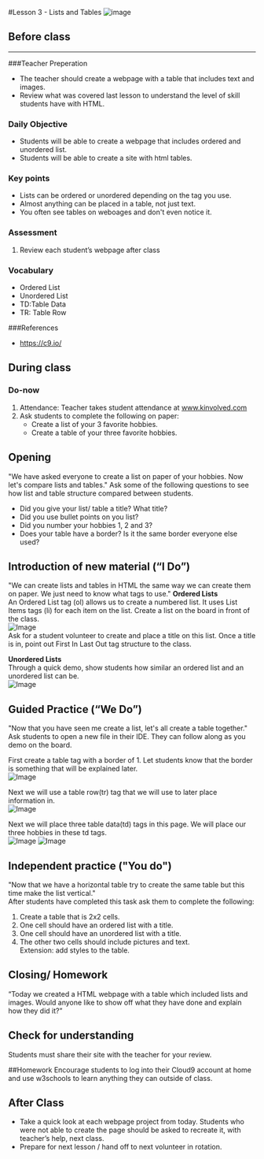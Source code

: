 #Lesson 3 - Lists and Tables 
![image](http://i.imgur.com/ly42IoI.png)

## Before class
---
###Teacher Preperation
* The teacher should create a webpage with a table that includes text and images.
* Review what was covered last lesson to understand the level of skill students have with HTML. 


### Daily Objective

* Students will be able to create a webpage that includes ordered and unordered list.
* Students will be able to create a site with html tables. 


### Key points

* Lists can be ordered or unordered depending on the tag you use.
* Almost anything can be placed in a table, not just text.
* You often see tables on weboages and don't even notice it.

### Assessment

1. Review each student’s webpage after class 

### Vocabulary

* Ordered List
* Unordered List	
* TD:Table Data
* TR: Table Row

###References
* <https://c9.io/> 


## During class

### Do-now

1. Attendance: Teacher takes student attendance at www.kinvolved.com
2. Ask students to complete the following on paper:
	* Create a list of your 3 favorite hobbies.
	* Create a table of your three favorite hobbies.


## Opening

"We have asked everyone to create a list on paper of your hobbies. Now let's compare lists and tables." Ask some of the following questions to see how list and table structure compared between students.  
* Did you give your list/ table a title? What title?  
* Did you use bullet points on you list?  
* Did you number your hobbies 1, 2 and 3?  
* Does your table have a border? Is it the same border everyone else used?

## Introduction of new material (“I Do”)

"We can create lists and tables in HTML the same way we can create them on paper. We just need to know what tags to use." 
**Ordered Lists**  
An Ordered List tag (ol) allows us to create a numbered list. It uses List Items tags (li) for each item on the list. Create a list on the board in front of the class.  
![Image](http://i.imgur.com/m0v6tER.png)  
Ask for a student volunteer to create and place a title on this list. Once a title is in, point out First In Last Out tag structure to the class.

**Unordered Lists**  
Through a quick demo, show students how similar an ordered list and an unordered list can be.  
![Image](http://i.imgur.com/R4zuorv.png)  

## Guided Practice (“We Do”)

"Now that you have seen me create a list, let's all create a table together." Ask students to open a new file in their IDE. They can follow along as you demo on the board.  

First create a table tag with a border of 1. Let students know that the border is something that will be explained later.  
![Image](http://i.imgur.com/Iig4oFU.png)  

Next we will use a table row(tr) tag that we will use to later place information in.  
![Image](http://i.imgur.com/5ze27QA.png)  

Next we will place three table data(td) tags in this page. We will place our three hobbies in these td tags.  
![Image](http://i.imgur.com/HcAT9oc.png)
![Image](http://i.imgur.com/rp6oRpr.png)

## Independent practice ("You do")

"Now that we have a horizontal table try to create the same table but this time make the list vertical."   
After students have completed this task ask them to complete the following:  
1. Create a table that is 2x2 cells.  
2. One cell should have an ordered list with a title.  
3. One cell should have an unordered list with a title.  
4. The other two cells should include pictures and text.  
Extension: add styles to the table.
  
## Closing/ Homework
“Today we created a HTML webpage with a table which included lists and images. Would anyone like to show off what they have done and explain how they did it?”

## Check for understanding
Students must share their site with the teacher for your review.

##Homework
Encourage students to log into their Cloud9 account at home and use w3schools to learn anything they can outside of class.
 
## After Class
* Take a quick look at each webpage project from today. Students who were not able to create the page should be asked to recreate it, with teacher’s help, next class.
* Prepare for next lesson / hand off to next volunteer in rotation.

